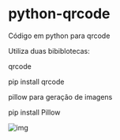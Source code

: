 # python-qrcode
Código em python para qrcode

Utiliza duas bibiblotecas:

qrcode

pip install qrcode

pillow para geração de imagens

pip install Pillow

![img](https://user-images.githubusercontent.com/54823595/182978379-ff596b48-0050-4d98-8a99-d22fca2a53a2.png)

